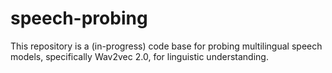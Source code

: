 # speech-probing

This repository is a (in-progress) code base for probing multilingual speech models, specifically Wav2vec 2.0, for linguistic understanding. 
